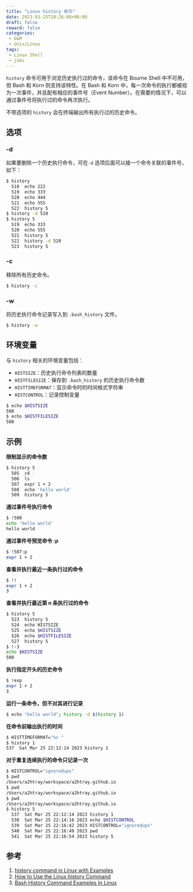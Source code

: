 ```yaml
---
title: "Linux history 命令"
date: 2023-03-25T20:26:08+08:00
draft: false
reward: false
categories:
 - O&M
 - Unix/Linux
tags:
 - Linux Shell
 - jobs
---
```


`history` 命令可用于浏览历史执行过的命令，该命令在 Bourne Shell 中不可用，但 Bash 和 Korn 则支持该特性。在 Bash 和 Korn 中，每一次命令的执行都被视为一次事件，并且配有相应的事件号（Event Number）。在需要的情况下，可以通过事件号将执行过的命令再次执行。

不带选项的 `history` 会在终端输出所有执行过的历史命令。

<!--more-->

## 选项

### -d

如果要删除一个历史执行命令，可在`-d` 选项后面可以接一个命令关联的事件号，如下：

```bash
$ history
  518  echo 222
  519  echo 333
  520  echo 444
  521  echo 555
  522  history 5
$ history -d 520
$ history 5
  519  echo 333
  520  echo 555
  521  history 5
  522  history -d 520
  523  history 5
```

### -c

移除所有历史命令。

```bash
$ history -c
```

### -w

将历史执行命令记录写入到 `.bash_history` 文件。

```bash
$ history -w
```



## 环境变量

与 `history` 相关的环境变量包括：

* `HISTSIZE`：历史执行命令列表的数量
* `HISTFILESIZE`：保存到 `.bash_history` 的历史执行命令数
* `HISTTIMEFORMAT`：显示命令时的时间格式字符串
* `HISTCONTROL`：记录控制变量

```bash
$ echo $HISTSIZE
500
$ echo $HISTFILESIZE
500
```

## 示例

**限制显示的命令数**

```bash
$ history 5
  505  cd -
  506  ls
  507  expr 1 + 2
  508  echo 'hello world'
  509  history 5
```

**通过事件号执行命令**

```bash
$ !508
echo 'hello world'
hello world
```

**通过事件号预览命令 :p**

```bash
$ !507:p
expr 1 + 2
```

**查看并执行最近一条执行过的命令**

```bash
$ !!
expr 1 + 2
3
```

**查看并执行最近第 n 条执行过的命令**

```bash
$ history 5
  523  history 5
  524  echo HISTSIZE
  525  echo $HISTSIZE
  526  echo $HISTFILESIZE
  527  history 5
$ !-3
echo $HISTSIZE
500 
```

**执行指定开头的历史命令**

```bash
$ !exp
expr 1 + 2
3
```

**运行一条命令，但不对其进行记录**

```bash
$ echo "hello world"; history -d $(history 1)
```

**在命令前输出执行的时间**

```bash
$ HISTTIMEFORMAT="%c "
$ history 1
537  Sat Mar 25 22:12:14 2023 history 1
```

**对于重复连续执行的命令只记录一次**

```bash
$ HISTCONTROL="ignoredups"
$ pwd
/Users/a2htray/workspace/a2htray.github.io
$ pwd
/Users/a2htray/workspace/a2htray.github.io
$ pwd
/Users/a2htray/workspace/a2htray.github.io
$ history 5
  537  Sat Mar 25 22:12:14 2023 history 1
  538  Sat Mar 25 22:14:16 2023 echo $HISTCONTROL
  539  Sat Mar 25 22:16:42 2023 HISTCONTROL="ignoredups"
  540  Sat Mar 25 22:16:49 2023 pwd
  541  Sat Mar 25 22:16:54 2023 history 5
```



## 参考

1. [history command in Linux with Examples](https://www.geeksforgeeks.org/history-command-in-linux-with-examples/)
2. [How to Use the Linux history Command](https://phoenixnap.com/kb/linux-history-command)
3. [Bash History Command Examples In Linux](https://www.rootusers.com/17-bash-history-command-examples-in-linux/)

